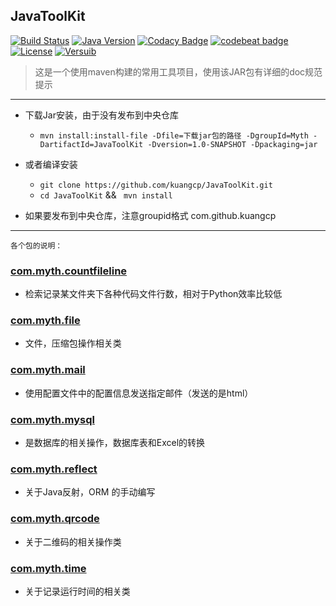 ## JavaToolKit
[![Build Status](https://travis-ci.org/Kuangcp/JavaToolKit.svg?branch=master)](https://travis-ci.org/Kuangcp/JavaToolKit)
[![Java Version](https://img.shields.io/badge/Java-JRE%208-red.svg)](https://www.java.com/download/)
[![Codacy Badge](https://api.codacy.com/project/badge/Grade/a98ea20e4ff64eee90c43ac2a480e9a8)](https://www.codacy.com/app/Kuangcp/JavaToolKit?utm_source=github.com&amp;utm_medium=referral&amp;utm_content=Kuangcp/JavaToolKit&amp;utm_campaign=Badge_Grade)
[![codebeat badge](https://codebeat.co/badges/9ff07ca0-4c34-448d-a594-507fd9d34ec6)](https://codebeat.co/projects/github-com-kuangcp-javatoolkit-master)
[![License](https://img.shields.io/badge/license-MIT-brightgreen.svg)](LICENSE.md) 
[![Versuib](https://img.shields.io/github/tag/Kuangcp/JavaToolKit.svg)](https://github.com/Kuangcp/JavaToolKit/releases)

> 这是一个使用maven构建的常用工具项目，使用该JAR包有详细的doc规范提示
**********************************
- 下载Jar安装，由于没有发布到中央仓库
    - `mvn install:install-file -Dfile=下载jar包的路径 -DgroupId=Myth -DartifactId=JavaToolKit -Dversion=1.0-SNAPSHOT -Dpackaging=jar`
- 或者编译安装
    - `git clone https://github.com/kuangcp/JavaToolKit.git`
    - `cd JavaToolKit` && ` mvn install`

- 如果要发布到中央仓库，注意groupid格式 com.github.kuangcp
****************************************
`各个包的说明：`

### [com.myth.countfileline](https://github.com/Kuangcp/JavaToolKit/tree/master/src/main/java/com/myth/countfileline)
-  检索记录某文件夹下各种代码文件行数，相对于Python效率比较低

### [com.myth.file](https://github.com/Kuangcp/JavaToolKit/tree/master/src/main/java/com/myth/file)
-  文件，压缩包操作相关类

### [com.myth.mail](https://github.com/Kuangcp/JavaToolKit/tree/master/src/main/java/com/myth/mail)
-  使用配置文件中的配置信息发送指定邮件（发送的是html）

### [com.myth.mysql ](https://github.com/Kuangcp/JavaToolKit/tree/master/src/main/java/com/myth/mysql)
-  是数据库的相关操作，数据库表和Excel的转换

### [com.myth.reflect](https://github.com/Kuangcp/JavaToolKit/tree/master/src/main/java/com/myth/reflect)
- 关于Java反射，ORM 的手动编写

### [com.myth.qrcode](https://github.com/Kuangcp/JavaToolKit/tree/master/src/main/java/com/myth/qrcode)
- 关于二维码的相关操作类

### [com.myth.time](https://github.com/Kuangcp/JavaToolKit/tree/master/src/main/java/com/myth/time)
- 关于记录运行时间的相关类


